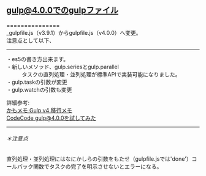 ## gulp@4.0.0でのgulpファイル
===============  
_gulpfile.js（v3.9.1）からgulpfile.js（v4.0.0）へ変更。  
注意点として以下、

- - -
<dl>
  <dt>・es5の書き方出来ます。</dt>
  <dt>・新しいメソッド、gulp.seriesとgulp.parallel</dt>
  <dd>タスクの直列処理・並列処理が標準APIで実装可能になりました。</dd>
  <dt>・gulp.taskの引数が変更</dt>
  <dt>・gulp.watchの引数も変更</dt>
</dl>

詳細参考:  
[かもメモ Gulp v4 移行メモ](https://chaika.hatenablog.com/entry/2018/06/02/090000)  
[CodeCode gulp@4.0.0を試してみた](https://codecodeweb.com/blog/459)

- - -

###### ＊注意点
直列処理・並列処理にはなにかしらの引数をもたせ（gulpfile.jsでは'done'）コールバック関数でタスクの完了を明示させないとエラーになる。
